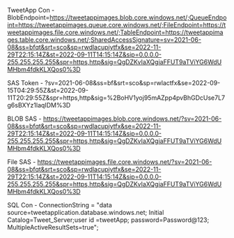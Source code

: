 TweetApp
Con - BlobEndpoint=https://tweetappimages.blob.core.windows.net/;QueueEndpoint=https://tweetappimages.queue.core.windows.net/;FileEndpoint=https://tweetappimages.file.core.windows.net/;TableEndpoint=https://tweetappimages.table.core.windows.net/;SharedAccessSignature=sv=2021-06-08&ss=bfqt&srt=sco&sp=rwdlacupiytfx&se=2022-11-29T22:15:14Z&st=2022-09-11T14:15:14Z&sip=0.0.0.0-255.255.255.255&spr=https,http&sig=QgDZKvIaXQgiaFFUT9aTViYG6WdUMHbm4fdkKLXQos0%3D


SAS Token - ?sv=2021-06-08&ss=bf&srt=sco&sp=rwlactfx&se=2022-09-15T04:29:55Z&st=2022-09-11T20:29:55Z&spr=https,http&sig=%2BoHV1yoj95mAZpp4pvBhGDcUse7L7g6sBXYz1laqIDM%3D

BLOB SAS - https://tweetappimages.blob.core.windows.net/?sv=2021-06-08&ss=bfqt&srt=sco&sp=rwdlacupiytfx&se=2022-11-29T22:15:14Z&st=2022-09-11T14:15:14Z&sip=0.0.0.0-255.255.255.255&spr=https,http&sig=QgDZKvIaXQgiaFFUT9aTViYG6WdUMHbm4fdkKLXQos0%3D

File SAS - https://tweetappimages.file.core.windows.net/?sv=2021-06-08&ss=bfqt&srt=sco&sp=rwdlacupiytfx&se=2022-11-29T22:15:14Z&st=2022-09-11T14:15:14Z&sip=0.0.0.0-255.255.255.255&spr=https,http&sig=QgDZKvIaXQgiaFFUT9aTViYG6WdUMHbm4fdkKLXQos0%3D




SQL Con - 
ConnectionString = "data source=tweetapplication.database.windows.net; Initial Catalog=Tweet_Server;user id =tweetApp; password=Password@123; MultipleActiveResultSets=true";
